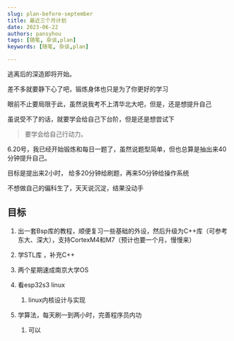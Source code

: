```yaml
---
slug: plan-before-september
title: 最近三个月计划
date: 2023-06-22
authors: pansyhou
tags: [随笔, 杂谈,plan]
keywords: [随笔, 杂谈,plan]

---
```




逃离后的深造即将开始。

<!-- truncate -->

差不多就要静下心了吧，锻炼身体也只是为了你更好的学习

眼前不止要局限于此，虽然说我考不上清华北大吧，但是，还是想提升自己

虽说受不了的话，就要学会给自己下台阶，但是还是想尝试下

> <span class="badge badge--info">要学会给自己行动力。</span>



6.20号，我已经开始锻炼和每日一题了，虽然说题型简单，但也总算是抽出来40分钟提升自己。

目标是提出来2小时， 给多20分钟给刷题，再来50分钟给操作系统

不想做自己的偏科生了，天天说沉淀，结果没动手

## 目标

1. 出一套Bsp库的教程，顺便复习一些基础的外设，然后升级为C++库（可参考东大、深大），支持CortexM4和M7（预计也要一个月，慢慢来）
2. 学STL库 ，补充C++
3. 两个星期速成南京大学OS
4. 看esp32s3 linux
   1. linux内核设计与实现

5. 学算法，每天刷一到两小时，完善程序员内功
   1. 可以

